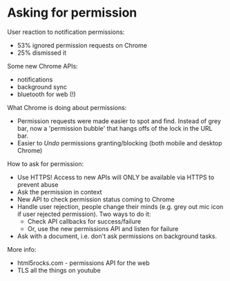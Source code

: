 # Asking for permission

User reaction to notification permissions:
 - 53% ignored permission requests on Chrome
 - 25% dismissed it

Some new Chrome APIs:
 - notifications
 - background sync
 - bluetooth for web (!)

What Chrome is doing about permissions:
 - Permission requests were made easier to spot and find. Instead of grey bar, now a 'permission bubble' that hangs offs of the lock in the URL bar.
 - Easier to *Undo* permissions granting/blocking (both mobile and desktop Chrome)

How to ask for permission:
 - Use HTTPS! Access to new APIs will ONLY be available via HTTPS to prevent abuse
 - Ask the permission in context
 - New API to check permission status coming to Chrome
 - Handle user rejection, people change their minds (e.g. grey out mic icon if user rejected permission). Two ways to do it:
   - Check API callbacks for success/failure
   - Or, use the new permissions API and listen for failure
 - Ask with a document, i.e. don't ask permissions on background tasks.

More info: 
 - html5rocks.com - permissions API for the web
 - TLS all the things on youtube